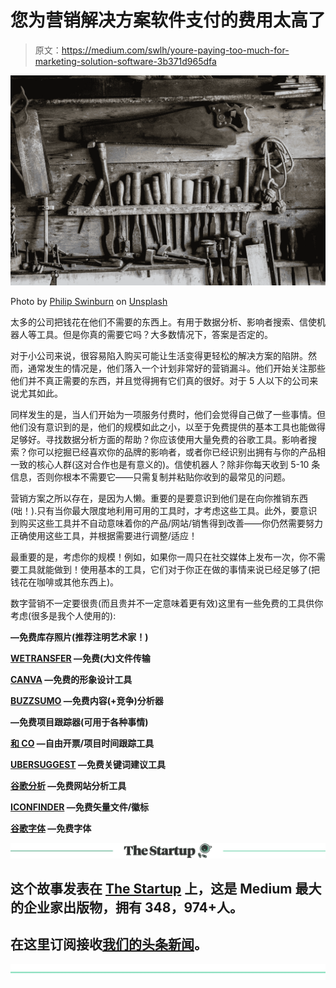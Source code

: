 # 您为营销解决方案软件支付的费用太高了

> 原文：<https://medium.com/swlh/youre-paying-too-much-for-marketing-solution-software-3b371d965dfa>

![](img/50437270aa7125e49e4f62b9841530be.png)

Photo by [Philip Swinburn](https://unsplash.com/photos/vS7LVkPyXJU?utm_source=unsplash&utm_medium=referral&utm_content=creditCopyText) on [Unsplash](https://unsplash.com/search/photos/tools?utm_source=unsplash&utm_medium=referral&utm_content=creditCopyText)

太多的公司把钱花在他们不需要的东西上。有用于数据分析、影响者搜索、信使机器人等工具。但是你真的需要它吗？大多数情况下，答案是否定的。

对于小公司来说，很容易陷入购买可能让生活变得更轻松的解决方案的陷阱。然而，通常发生的情况是，他们落入一个计划非常好的营销漏斗。他们开始关注那些他们并不真正需要的东西，并且觉得拥有它们真的很好。对于 5 人以下的公司来说尤其如此。

同样发生的是，当人们开始为一项服务付费时，他们会觉得自己做了一些事情。但他们没有意识到的是，他们的规模如此之小，以至于免费提供的基本工具也能做得足够好。寻找数据分析方面的帮助？你应该使用大量免费的谷歌工具。影响者搜索？你可以挖掘已经喜欢你的品牌的影响者，或者你已经识别出拥有与你的产品相一致的核心人群(这对合作也是有意义的)。信使机器人？除非你每天收到 5-10 条信息，否则你根本不需要它——只需复制并粘贴你收到的最常见的问题。

营销方案之所以存在，是因为人懒。重要的是要意识到他们是在向你推销东西(咄！).只有当你最大限度地利用可用的工具时，才考虑这些工具。此外，要意识到购买这些工具并不自动意味着你的产品/网站/销售得到改善——你仍然需要努力正确使用这些工具，并根据需要进行调整/适应！

最重要的是，考虑你的规模！例如，如果你一周只在社交媒体上发布一次，你不需要工具就能做到！使用基本的工具，它们对于你正在做的事情来说已经足够了(把钱花在咖啡或其他东西上)。

数字营销不一定要很贵(而且贵并不一定意味着更有效)这里有一些免费的工具供你考虑(很多是我个人使用的):

[](https://unsplash.com/)****—免费库存照片(推荐注明艺术家！)****

****[**WETRANSFER**](https://wetransfer.com/) —免费(大)文件传输****

****[**CANVA**](https://www.canva.com/) —免费的形象设计工具****

****[**BUZZSUMO**](http://buzzsumo.com/) —免费内容(+竞争)分析器****

****[](https://trello.com/)**—免费项目跟踪器(可用于各种事情)******

******[**和 CO**](https://www.and.co/) —自由开票/项目时间跟踪工具******

****[**UBERSUGGEST**](https://neilpatel.com/ubersuggest/) —免费关键词建议工具****

****[**谷歌分析**](https://analytics.google.com/analytics/web/) —免费网站分析工具****

****[**ICONFINDER**](https://www.iconfinder.com/) —免费矢量文件/徽标****

****[**谷歌字体**](https://fonts.google.com/) —免费字体****

****[![](img/308a8d84fb9b2fab43d66c117fcc4bb4.png)](https://medium.com/swlh)****

## ****这个故事发表在 [The Startup](https://medium.com/swlh) 上，这是 Medium 最大的企业家出版物，拥有 348，974+人。****

## ****在这里订阅接收[我们的头条新闻](http://growthsupply.com/the-startup-newsletter/)。****

****[![](img/b0164736ea17a63403e660de5dedf91a.png)](https://medium.com/swlh)****